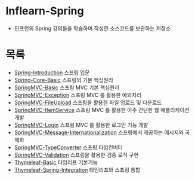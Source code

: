 # Inflearn-Spring
- 인프런의 Spring 강의들을 학습하며 작성한 소스코드를 보관하는 저장소
# 목록
- [Spring-Introduction](https://github.com/Ray901104/Spring/tree/main/Spring-Introduction) 스프링 입문
- [Spring-Core-Basic](https://github.com/Ray901104/Spring/tree/main/Spring-Core-Basic) 스프링의 기본 핵심원리
- [SpringMVC-Basic](https://github.com/Ray901104/Spring/tree/main/SpringMVC-Basic) 스프링 MVC 기본 핵심원리
- [SpringMVC-Exception](https://github.com/Ray901104/Inflearn-Spring/tree/main/SpringMVC-Exception) 스프링 MVC 를 활용한 예외처리
- [SpringMVC-FileUpload](https://github.com/Ray901104/Inflearn-Spring/tree/main/SpringMVC-FileUpload) 스프링을 활용한 파일 업로드 및 다운로드
- [SpringMVC-ItemService](https://github.com/Ray901104/Spring/tree/main/SpringMVC-ItemService) 스프링 MVC 를 활용한 아주 간단한 웹 애플리케이션 개발
- [SpringMVC-Login](https://github.com/Ray901104/Spring/tree/main/SpringMVC-Login) 스프링 MVC 를 활용한 로그인 기능 개발
- [SpringMVC-Message-Internationalization](https://github.com/Ray901104/Spring/tree/main/SpringMVC-Message-Internationalization) 스프링에서 제공하는 메시지와 국제화
- [SpringMVC-TypeConverter](https://github.com/Ray901104/Inflearn-Spring/tree/main/SpringMVC-TypeConverter) 스프링 타입컨버터
- [SpringMVC-Validation](https://github.com/Ray901104/Spring/tree/main/SpringMVC-Validation) 스프링을 활용한 검증 로직 구현
- [Thymeleaf-Basic](https://github.com/Ray901104/Spring/tree/main/Thymeleaf-Basic) 타임리프 기본기능
- [Thymeleaf-Spring-Integration](https://github.com/Ray901104/Spring/tree/main/Thymeleaf-Spring-Integration) 타임리프와 스프링 통합

